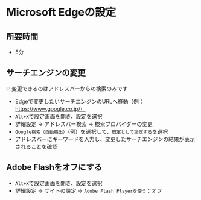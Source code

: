 # Microsoft Edgeの設定

## 所要時間

- 5分

## サーチエンジンの変更

:bulb: 変更できるのはアドレスバーからの検索のみです

- Edgeで変更したいサーチエンジンのURLへ移動（例：https://www.google.co.jp/）
- `Alt+X`で設定画面を開き、設定を選択
- 詳細設定 → アドレスバー検索 → 検索プロバイダーの変更
- `Google検索（自動検出）`（例）を選択して、`既定として設定する`を選択
- アドレスバーにキーワードを入力し、変更したサーチエンジンの結果が表示されることを確認


## Adobe Flashをオフにする

- `Alt+X`で設定画面を開き、設定を選択
- 詳細設定 → サイトの設定 → `Adobe Flash Playerを使う`：オフ
